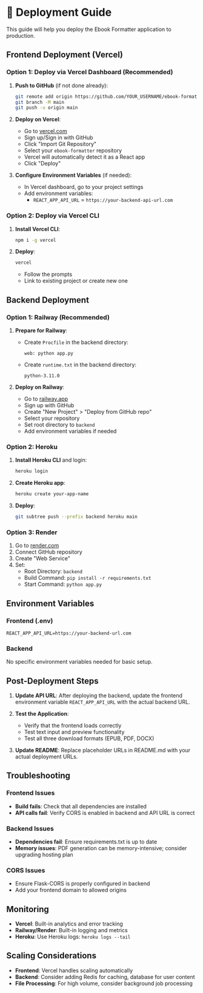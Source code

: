 # 🚀 Deployment Guide

This guide will help you deploy the Ebook Formatter application to production.

## Frontend Deployment (Vercel)

### Option 1: Deploy via Vercel Dashboard (Recommended)

1. **Push to GitHub** (if not done already):
   ```bash
   git remote add origin https://github.com/YOUR_USERNAME/ebook-formatter.git
   git branch -M main
   git push -u origin main
   ```

2. **Deploy on Vercel**:
   - Go to [vercel.com](https://vercel.com)
   - Sign up/Sign in with GitHub
   - Click "Import Git Repository"
   - Select your `ebook-formatter` repository
   - Vercel will automatically detect it as a React app
   - Click "Deploy"

3. **Configure Environment Variables** (if needed):
   - In Vercel dashboard, go to your project settings
   - Add environment variables:
     - `REACT_APP_API_URL` = `https://your-backend-api-url.com`

### Option 2: Deploy via Vercel CLI

1. **Install Vercel CLI**:
   ```bash
   npm i -g vercel
   ```

2. **Deploy**:
   ```bash
   vercel
   ```
   - Follow the prompts
   - Link to existing project or create new one

## Backend Deployment

### Option 1: Railway (Recommended)

1. **Prepare for Railway**:
   - Create `Procfile` in the backend directory:
     ```
     web: python app.py
     ```
   
   - Create `runtime.txt` in the backend directory:
     ```
     python-3.11.0
     ```

2. **Deploy on Railway**:
   - Go to [railway.app](https://railway.app)
   - Sign up with GitHub
   - Create "New Project" > "Deploy from GitHub repo"
   - Select your repository
   - Set root directory to `backend`
   - Add environment variables if needed

### Option 2: Heroku

1. **Install Heroku CLI** and login:
   ```bash
   heroku login
   ```

2. **Create Heroku app**:
   ```bash
   heroku create your-app-name
   ```

3. **Deploy**:
   ```bash
   git subtree push --prefix backend heroku main
   ```

### Option 3: Render

1. Go to [render.com](https://render.com)
2. Connect GitHub repository
3. Create "Web Service"
4. Set:
   - Root Directory: `backend`
   - Build Command: `pip install -r requirements.txt`
   - Start Command: `python app.py`

## Environment Variables

### Frontend (.env)
```
REACT_APP_API_URL=https://your-backend-url.com
```

### Backend
No specific environment variables needed for basic setup.

## Post-Deployment Steps

1. **Update API URL**: After deploying the backend, update the frontend environment variable `REACT_APP_API_URL` with the actual backend URL.

2. **Test the Application**: 
   - Verify that the frontend loads correctly
   - Test text input and preview functionality  
   - Test all three download formats (EPUB, PDF, DOCX)

3. **Update README**: Replace placeholder URLs in README.md with your actual deployment URLs.

## Troubleshooting

### Frontend Issues
- **Build fails**: Check that all dependencies are installed
- **API calls fail**: Verify CORS is enabled in backend and API URL is correct

### Backend Issues
- **Dependencies fail**: Ensure requirements.txt is up to date
- **Memory issues**: PDF generation can be memory-intensive; consider upgrading hosting plan

### CORS Issues
- Ensure Flask-CORS is properly configured in backend
- Add your frontend domain to allowed origins

## Monitoring

- **Vercel**: Built-in analytics and error tracking
- **Railway/Render**: Built-in logging and metrics
- **Heroku**: Use Heroku logs: `heroku logs --tail`

## Scaling Considerations

- **Frontend**: Vercel handles scaling automatically
- **Backend**: Consider adding Redis for caching, database for user content
- **File Processing**: For high volume, consider background job processing